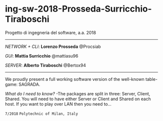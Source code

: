 # ing-sw-2018-Prosseda-Surricchio-Tiraboschi
Progetto di ingegneria del software, a.a. 2018

********************************************************

_NETWORK + CLI_: **Lorenzo Prosseda** @Procsiab

_GUI_: **Mattia Surricchio** @mattiasu96

_SERVER_: **Alberto Tiraboschi** @Bertox94

********************************************************

We proudly present a full working software version of the well-known table-game: SAGRADA.

_What do I need to know?_ -The packages are split in three: Server, Client, Shared. You will need to have either Server or Client and Shared on each host. If you want to play over LAN then you need to...



`7/2018`
`Polytechnic of Milan, Italy`